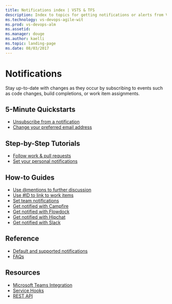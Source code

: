 ```yaml
---
title: Notifications index | VSTS & TFS
description: Index to topics for getting notifications or alerts from VSTS or TFS  
ms.technology: vs-devops-agile-wit
ms.prod: vs-devops-alm
ms.assetid:  
ms.manager: douge
ms.author: kaelli
ms.topic: landing-page 
ms.date: 08/03/2017
---
```


# Notifications  
 
Stay up-to-date with changes as they occur by subscribing to events such as code changes, build completions, or work item assignments.  

<!---
## Overview
  [What are notifications?](about-notifications.md)
-->

## 5-Minute Quickstarts  
- [Unsubscribe from a notification](unsubscribe-default-notification.md)  
- [Change your preferred email address](change-email-address.md)  
 

## Step-by-Step Tutorials  
- [Follow work & pull requests](/vsts/collaborate/follow-work-items?toc=/vsts/notifications/toc.json&bc=/vsts/notifications/breadcrumb/toc.json) 
- [Set your personal notifications](manage-personal-notifications.md)


<!---
## Concepts 

- [Events, subscriptions, notification types, and roles](events-subscribers-notification-types.md)
-->

## How-to Guides  
- [Use @mentions to further discussion](at-mentions.md)
- [Use #ID to link to work items](add-links-to-work-items.md) 
- [Set team notifications](/vsts/collaborate/manage-team-notifications?toc=/vsts/notifications/toc.json&bc=/vsts/notifications/breadcrumb/toc.json)
- [Get notified with Campfire](/vsts/collaborate/campfire?toc=/vsts/notifications/toc.json&bc=/vsts/notifications/breadcrumb/toc.json)
- [Get notified with Flowdock](/vsts/collaborate/flowdock?toc=/vsts/notifications/toc.json&bc=/vsts/notifications/breadcrumb/toc.json)
- [Get notified with Hipchat](/vsts/collaborate/hipchat?toc=/vsts/notifications/toc.json&bc=/vsts/notifications/breadcrumb/toc.json)
- [Get notified with Slack](/vsts/collaborate/slack?toc=/vsts/notifications/toc.json&bc=/vsts/notifications/breadcrumb/toc.json)
  
## Reference

- [Default and supported notifications](oob-built-in-notifications.md)
- [FAQs](faq-notifications.md) 


## Resources 
- [Microsoft Teams Integration](https://marketplace.visualstudio.com/items?itemname=ms-vsts.vss-services-teams) 
- [Service Hooks](../service-hooks/index.md)  
- [REST API](/rest/api/vsts/notification/subscriptions)  
